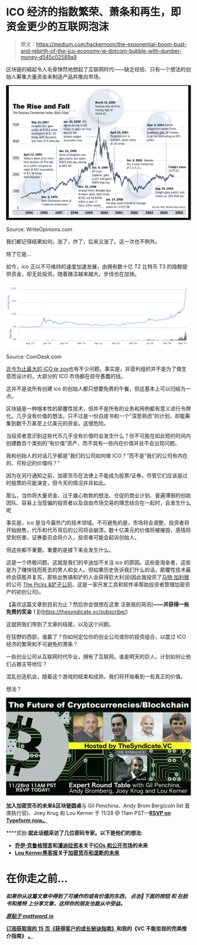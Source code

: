 # ICO 经济的指数繁荣、萧条和再生，即资金更少的互联网泡沫

> 原文：<https://medium.com/hackernoon/the-exponential-boom-bust-and-rebirth-of-the-ico-economy-ie-dotcom-bubble-with-dumber-money-d545c02589a9>

区块链的崛起令人毛骨悚然地想起了互联网时代——缺乏经验、只有一个想法的创始人筹集大量资金来制造产品并推向市场。

![](img/e0a545e6bc75d9b2fe5347628f3be776.png)

Source: WriteOpinions.com

我们都记得结果如何。涨了，炸了，后来又涨了。这一次也不例外。

除了它是…

如今，ico 正以不可维持的速度加速发展，由拥有数十亿 T2 比特币 T3 的隐鲸提供资金，却无处投资。随着赌注越来越大，步伐也在加快。

![](img/7549742af9543a7142c3dee36c2dbe46.png)

Source: CoinDesk.com

[迄今为止最大的 ICO te zos](https://medium.com/u/948dd45fd3d0?source=post_page-----d545c02589a9--------------------------------)也有不少问题。事实是，非营利组织并不是为了做生意而设计的，大部分的 ICO 市场都在掠夺愚蠢的钱。

这并不是说所有创建 ico 的创始人都只想要免费的午餐，但这基本上可以归结为一点。

区块链是一种根本性的颠覆性技术，但并不是所有的业务和用例都有意义进行令牌化。几乎没有价值的想法，只不过是一份白皮书和一个“深思熟虑”的计划，却能筹集到数千万甚至上亿美元的资金。这很危险。

当投资者意识到这些代币几乎没有价值时会发生什么？你不可能在如此短的时间内创建数百个类别的“有价值”资产，而不具有一些内在价值并且不会出现问题。

我和创始人的对话几乎都是“我们的公司如何做 ICO？”而不是“我们的公司有内在的、可标记的价值吗？”

因为在另行通知之前，加密货币在法律上不能成为股票/证券。尽管它们应该是过时股票的可能演变，但今天的情况并非如此。

那么，当你将大量资金、过于雄心勃勃的想法、仓促的商业计划、普遍薄弱的创始团队、容易上当受骗的投资者以及自由市场交易的理念结合在一起时，会发生什么呢

事实是，ico 是当今最热门的技术领域。不可避免的是，市场将会调整，投资者将开始抛售，代币和代币背后的公司将会崩溃。数十亿美元的价值将被摧毁，感情将受到伤害，证券委员会将介入，投资者可能会起诉创始人。

但这些都不重要。重要的是接下来会发生什么。

这是一个终极问题。这就是我们的辛迪加不关注 ico 的原因。这些是淘金者，这些是为了赚快钱而死去的男人和女人。但如果历史告诉我们什么的话，颠覆性技术最终会获胜并复苏，那些出售镐和铲的人会获得巨大利润(因此我投资了[马特·加利根](https://medium.com/u/9e1633b0e7ad?source=post_page-----d545c02589a9--------------------------------)的公司 [The Picks &铲子公司](https://angel.co/picks-and-shovels)，这是一家开发工具和软件来帮助投资者管理加密资产的初创公司)。

【喜欢这篇文章到目前为止？然后你会很想在这里 注册我的简讯[**——并获得一些免费的奖金！]**](https://thesyndicate.vc/subscribe/)

这就把我们带到了文章的结尾，以及这个问题。

在狂野的西部，谁赢了？你如何定位你的创业公司或你的投资组合，以度过 ICO 经济的繁荣和不可避免的萧条？

一些创业公司从互联网时代毕业，拥有了互联网。谁是明天的巨人，计划如何让他们占据主导地位？

混乱创造机会，随着这个游戏的结束和成熟，我们将开始看到一些真正的价值。

想法？

[![](img/bbcaedeff1b20a2e48a48d478d0dafb7.png)](http://thesyndicate.vchttp://thesyndicate.vc/cryptomedium)

**加入加密货币的未来&区块链圆桌**与 Gil Penchina、Andy Brom Berg(coin list 首席执行官)、Joey Krug 和 Lou Kerner 于 11/28 @ 11am PST—**[**RSVP on Typeform now。**](http://thesyndicate.vc/cryptomedium)**

****奖励:**就此话题采访了几位密码专家。以下是他们的想法:**

*   **[乔伊·克鲁格](https://medium.com/u/29c759230b77?source=post_page-----d545c02589a9--------------------------------)[预言](https://medium.com/u/f4d568271227?source=post_page-----d545c02589a9--------------------------------)和[潘迪拉资本](https://medium.com/u/d25fb22875fb?source=post_page-----d545c02589a9--------------------------------)关于[ICOs 和公开市场](https://thesyndicate.vc/ts-cryptocurrencies-icos-and-the-future-of-public-markets/)的未来**
*   **[Lou Kerner](https://medium.com/u/b01056393401?source=post_page-----d545c02589a9--------------------------------)[黑客报](https://medium.com/u/4a8a924edf41?source=post_page-----d545c02589a9--------------------------------)关于[加密货币和垄断的未来](https://thesyndicate.vc/ts-offered-14-of-facebook-for-5m-lou-kerner-of-flight-vc-on-israel-social-media-cryptocurrencies-and-future-of-monopolies/https://thesyndicate.vc/ts-offered-14-of-facebook-for-5m-lou-kerner-of-flight-vc-on-israel-social-media-cryptocurrencies-and-future-of-monopolies/)**

# **在你走之前…**

***如果你从这篇文章中得到了可操作的或有价值的东西，* ***点击👏下面的按钮*** *和* ***在脸书和推特*** *上分享文章，这样你的朋友也能从中受益。***

**[*原贴于 mattward.io*](https://mattward.io/the-exponential-boom-bust-and-rebirth-of-the-ico-economy-ie-dotcom-bubble-with-dumber-money/)**

**[**订阅获取我的 15 页《获得客户的成长秘诀指南》**](https://mattward.io/subscribe)和我的《VC 不能忽视的完美推介指南》 [**。**](https://mattward.io/elevator)**